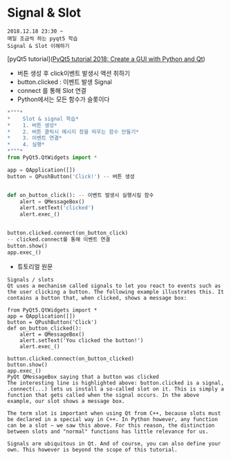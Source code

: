 # Signal & Slot
``` memo
2018.12.18 23:30 ~
매일 조금씩 하는 pyqt5 학습
Signal & Slot 이해하기
```

[pyQt5 tutorial]([PyQt5 tutorial 2018: Create a GUI with Python and Qt](https://build-system.fman.io/pyqt5-tutorial))

- 버튼 생성 후 click이벤트 발생시 액션 취하기
- button.clicked : 이벤트 발생 Signal
- connect 를 통해  Slot 연결
- Python에서는 모든 함수가 슬롯이다

```python
*"""*
*    Slot & signal 학습*
*    1. 버튼 생성*
*    2. 버튼 클릭시 메시지 창을 띄우는 함수 만들기*
*    3. 이벤트 연결*
*    4. 실행*
*"""*
from PyQt5.QtWidgets import *

app = QApplication([])
button = QPushButton('Click!') -- 버튼 생성


def on_button_click(): -- 이벤트 발생시 실행시킬 함수
    alert = QMessageBox()
    alert.setText('clicked')
    alert.exec_()


button.clicked.connect(on_button_click) 
-- clicked.connect를 통해 이벤트 연결
button.show()
app.exec_()

````


- 튜토리얼 원문
``` textile
Signals / slots
Qt uses a mechanism called signals to let you react to events such as the user clicking a button. The following example illustrates this. It contains a button that, when clicked, shows a message box:

from PyQt5.QtWidgets import *
app = QApplication([])
button = QPushButton('Click')
def on_button_clicked():
    alert = QMessageBox()
    alert.setText('You clicked the button!')
    alert.exec_()

button.clicked.connect(on_button_clicked)
button.show()
app.exec_()
PyQt QMessageBox saying that a button was clicked
The interesting line is highlighted above: button.clicked is a signal, .connect(...) lets us install a so-called slot on it. This is simply a function that gets called when the signal occurs. In the above example, our slot shows a message box.

The term slot is important when using Qt from C++, because slots must be declared in a special way in C++. In Python however, any function can be a slot – we saw this above. For this reason, the distinction between slots and "normal" functions has little relevance for us.

Signals are ubiquitous in Qt. And of course, you can also define your own. This however is beyond the scope of this tutorial.
```

